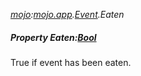 _[mojo](../../modules/mojo/mojo-module.md):[mojo.app](../../modules/mojo/mojo-app.md).[Event](../../modules/mojo/mojo-app-event.md).Eaten_
##### Property Eaten:[Bool](../../modules/wonkey/wonkey-types-bool.md)
True if event has been eaten.

